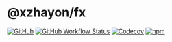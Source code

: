 # @xzhayon/fx

[![GitHub](https://img.shields.io/github/license/xzhavilla/fx)](LICENSE.md)
[![GitHub Workflow Status](https://img.shields.io/github/actions/workflow/status/xzhavilla/fx/test.yaml?branch=main)](https://github.com/xzhavilla/fx/actions)
[![Codecov](https://img.shields.io/codecov/c/gh/xzhavilla/fx)](https://app.codecov.io/gh/xzhavilla/fx)
[![npm](https://img.shields.io/npm/v/@xzhayon/fx)](https://www.npmjs.com/package/@xzhayon/fx)
